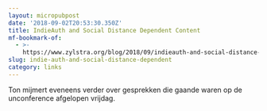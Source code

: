 ```yaml
---
layout: micropubpost
date: '2018-09-02T20:53:30.350Z'
title: IndieAuth and Social Distance Dependent Content
mf-bookmark-of:
  - >-
    https://www.zylstra.org/blog/2018/09/indieauth-and-social-distance-dependent-content/
slug: indie-auth-and-social-distance-dependent
category: links
---
```

Ton mijmert eveneens verder over gesprekken die gaande waren op de unconference afgelopen vrijdag.
